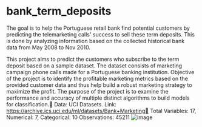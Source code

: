 # bank_term_deposits
The goal is to help the Portuguese retail bank find potential customers by predicting the telemarketing calls' success to sell these term deposits. This is done by analyzing information based on the collected historical bank data from May 2008 to Nov 2010.

This project aims to predict the customers who subscribe to the term deposit based on a sample dataset. The dataset consists of marketing campaign phone calls made for a Portuguese banking institution.
Objective of the project is to identify the profitable marketing metrics based on the provided customer data and thus help build a robust marketing strategy to maximize the profit.
The purpose of the project is to examine the performance and accuracy of multiple distinct algorithms to build models for classification.
	Data: UCI Datasets.	Link: https://archive.ics.uci.edu/ml/datasets/Bank+Marketing	Total Variables: 17, Numerical: 7, Categorical: 10
	Observations: 45211
![image](https://user-images.githubusercontent.com/21018272/114631668-e7418380-9c71-11eb-804c-99c5b76404d3.png)

